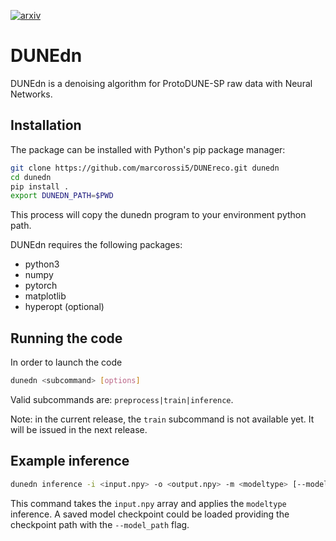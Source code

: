 [![arxiv](https://img.shields.io/badge/arXiv-hep--ph%2F2103.01596-%23B31B1B.svg)](https://arxiv.org/abs/2103.01596)

# DUNEdn

DUNEdn is a denoising algorithm for ProtoDUNE-SP raw data with Neural Networks.

## Installation

The package can be installed with Python's pip package manager:

```bash
git clone https://github.com/marcorossi5/DUNEreco.git dunedn
cd dunedn
pip install .
export DUNEDN_PATH=$PWD
```

This process will copy the dunedn program to your environment python path.

DUNEdn requires the following packages:

- python3
- numpy
- pytorch
- matplotlib
- hyperopt (optional)

## Running the code

In order to launch the code

```bash
dunedn <subcommand> [options]
```

Valid subcommands are: `preprocess|train|inference`.

Note: in the current release, the `train` subcommand is not available yet.
It will be issued in the next release.

## Example inference

```bash
dunedn inference -i <input.npy> -o <output.npy> -m <modeltype> [--model_path <checkpoint.pth>]
```

This command takes the `input.npy` array and applies the `modeltype` inference.
A saved model checkpoint could be loaded providing the checkpoint path with the
`--model_path` flag.
